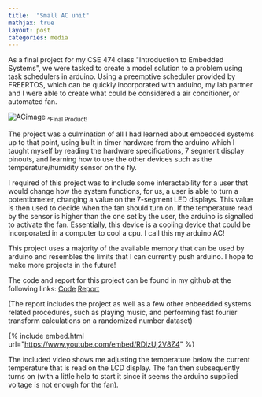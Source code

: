 ```yaml
---
title:  "Small AC unit"
mathjax: true
layout: post
categories: media
---
```

As a final project for my CSE 474 class "Introduction to Embedded Systems", we were tasked to create a model solution to a problem
using task schedulers in arduino. Using a preemptive scheduler provided by FREERTOS, which can be quickly incorporated with arduino,
my lab partner and I were able to create what could be considered a air conditioner, or automated fan.

![ACimage](https://github.com/vincentkwok21/vincentkwok21.github.io/assets/137122312/cc36fb5b-bacd-4e46-82cf-db61648a9956)
<sub>^Final Product!</sub>

The project was a culmination of all I had learned about embedded systems up to that point, using built in timer hardware from the arduino which I taught myself by reading the hardware specifications, 7 segment display pinouts, and learning how to use the other devices such as the temperature/humidity sensor on the fly.

I required of this project was to include some interactability for a user that would change how the system functions, for us, a user is able to turn a potentiometer, changing a value on the 7-segment LED displays. This value is then used to decide when the fan
should turn on. If the temperature read by the sensor is higher than the one set by the user, the arduino is signalled to activate 
the fan. Essentially, this device is a cooling device that could be incorporated in a computer to cool a cpu. I call this my arduino AC!

This project uses a majority of the available memory that can be used by arduino and resembles the limits that I can currently push 
arduino. I hope to make more projects in the future!

The code and report for this project can be found in my github at the following links:
[Code](https://github.com/vincentkwok21/Arduino-AC)      [Report](https://docs.google.com/document/d/1eZM1RW6FW3ITwGoU0KSczy4gG424wb9lqULEiRIF3wo/edit?usp=sharing) 

(The report includes the project as well as a few other enbeedded systems related procedures, such as playing music, and performing fast fourier transform calculations on a randomized number dataset)

{% include embed.html url="https://www.youtube.com/embed/RDlzUj2V8Z4" %}

The included video shows me adjusting the temperature below the current temperature that is read on the LCD display. The fan then subsequently turns on (with a little help to start it since it seems the arduino supplied voltage is not enough for the fan).
